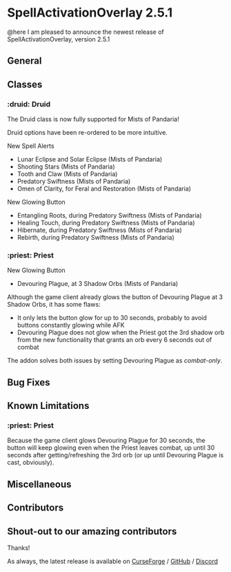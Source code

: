 # SpellActivationOverlay 2.5.1
@here I am pleased to announce the newest release of SpellActivationOverlay, version 2.5.1
## General
## Classes
### :druid:  Druid
The Druid class is now fully supported for Mists of Pandaria!

Druid options have been re-ordered to be more intuitive.

New Spell Alerts
- Lunar Eclipse and Solar Eclipse (Mists of Pandaria)
- Shooting Stars (Mists of Pandaria)
- Tooth and Claw (Mists of Pandaria)
- Predatory Swiftness (Mists of Pandaria)
- Omen of Clarity, for Feral and Restoration (Mists of Pandaria)

New Glowing Button
- Entangling Roots, during Predatory Swiftness (Mists of Pandaria)
- Healing Touch, during Predatory Swiftness (Mists of Pandaria)
- Hibernate, during Predatory Swiftness (Mists of Pandaria)
- Rebirth, during Predatory Swiftness (Mists of Pandaria)
### :priest:  Priest
New Glowing Button
- Devouring Plague, at 3 Shadow Orbs (Mists of Pandaria)

Although the game client already glows the button of Devouring Plague at 3 Shadow Orbs, it has some flaws:
- It only lets the button glow for up to 30 seconds, probably to avoid buttons constantly glowing while AFK
- Devouring Plague does not glow when the Priest got the 3rd shadow orb from the new functionality that grants an orb every 6 seconds out of combat

The addon solves both issues by setting Devouring Plague as _combat-only_.
## Bug Fixes
## Known Limitations
### :priest:  Priest
Because the game client glows Devouring Plague for 30 seconds, the button will keep glowing even when the Priest leaves combat, up until 30 seconds after getting/refreshing the 3rd orb (or up until Devouring Plague is cast, obviously).
## Miscellaneous
## Contributors
Shout-out to our amazing contributors
- 
Thanks!

As always, the latest release is available on [CurseForge](https://www.curseforge.com/wow/addons/spellactivationoverlay) / [GitHub](https://github.com/ennvina/spellactivationoverlay/releases/latest) / [Discord](https://discord.com/channels/1013194771969355858/1379111832207228938)